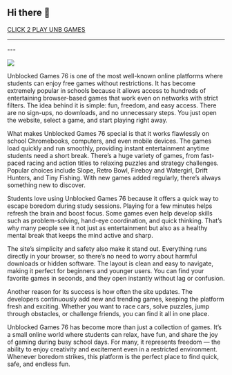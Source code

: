 ## Hi there 👋


<a href="https://clearcache.space/fbbef1">CLICK 2 PLAY UNB GAMES</a></H1>
<HR>---

<a href="https://clearcache.space/fbbef1"><img src="https://1lesson1.email/gamez.png"></a>


Unblocked Games 76 is one of the most well-known online platforms where students can enjoy free games without restrictions. It has become extremely popular in schools because it allows access to hundreds of entertaining browser-based games that work even on networks with strict filters. The idea behind it is simple: fun, freedom, and easy access. There are no sign-ups, no downloads, and no unnecessary steps. You just open the website, select a game, and start playing right away.

What makes Unblocked Games 76 special is that it works flawlessly on school Chromebooks, computers, and even mobile devices. The games load quickly and run smoothly, providing instant entertainment anytime students need a short break. There’s a huge variety of games, from fast-paced racing and action titles to relaxing puzzles and strategy challenges. Popular choices include Slope, Retro Bowl, Fireboy and Watergirl, Drift Hunters, and Tiny Fishing. With new games added regularly, there’s always something new to discover.

Students love using Unblocked Games 76 because it offers a quick way to escape boredom during study sessions. Playing for a few minutes helps refresh the brain and boost focus. Some games even help develop skills such as problem-solving, hand-eye coordination, and quick thinking. That’s why many people see it not just as entertainment but also as a healthy mental break that keeps the mind active and sharp.

The site’s simplicity and safety also make it stand out. Everything runs directly in your browser, so there’s no need to worry about harmful downloads or hidden software. The layout is clean and easy to navigate, making it perfect for beginners and younger users. You can find your favorite games in seconds, and they open instantly without lag or confusion.

Another reason for its success is how often the site updates. The developers continuously add new and trending games, keeping the platform fresh and exciting. Whether you want to race cars, solve puzzles, jump through obstacles, or challenge friends, you can find it all in one place.

Unblocked Games 76 has become more than just a collection of games. It’s a small online world where students can relax, have fun, and share the joy of gaming during busy school days. For many, it represents freedom — the ability to enjoy creativity and excitement even in a restricted environment. Whenever boredom strikes, this platform is the perfect place to find quick, safe, and endless fun.

